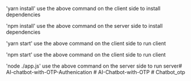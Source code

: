 'yarn install'
use the above command on the client side to install dependencies

'npm install'
use the above command on the server side to install dependencies

'yarn start'
use the above command on the client side to run client

'npm start'
use the above command on the client side to run client


'node ./app.js'
use the above command on the server side to run server#   A I - c h a t b o t - w i t h - O T P - A u t h e n i c a t i o n  
 #   A I - C h a t b o t - w i t h - O T P  
 #   C h a t b o t _ o t p  
 